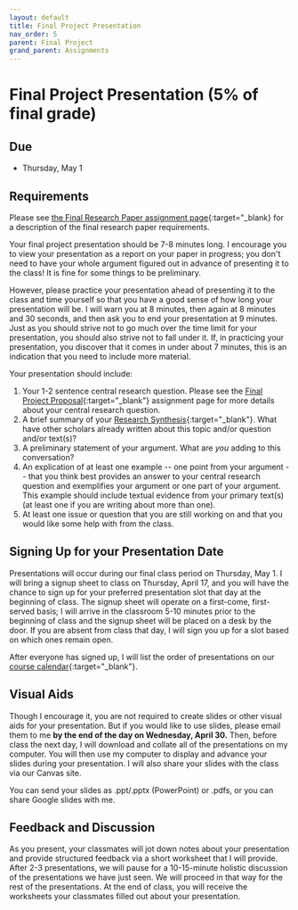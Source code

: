 ```yaml
---
layout: default
title: Final Project Presentation
nav_order: 5
parent: Final Project
grand_parent: Assignments
---
```

# Final Project Presentation (5% of final grade)
## Due
- Thursday, May 1

## Requirements
Please see [the Final Research Paper assignment page](https://lindsaythomas.net/engl4771s25/assignments/final-project/paper.html){:target="_blank} for a description of the final research paper requirements.

Your final project presentation should be 7-8 minutes long. I encourage you to view your presentation as a report on your paper in progress; you don't need to have your whole argument figured out in advance of presenting it to the class! It is fine for some things to be preliminary.

However, please practice your presentation ahead of presenting it to the class and time yourself so that you have a good sense of how long your presentation will be. I will warn you at 8 minutes, then again at 8 minutes and 30 seconds, and then ask you to end your presentation at 9 minutes. Just as you should strive not to go much over the time limit for your presentation, you should also strive not to fall under it. If, in practicing your presentation, you discover that it comes in under about 7 minutes, this is an indication that you need to include more material.

Your presentation should include:
1. Your 1-2 sentence central research question. Please see the [Final Project Proposal](https://lindsaythomas.net/engl4771s25/assignments/final-project/proposal.html#formulating-your-central-research-question){:target="_blank"} assignment page for more details about your central research question.
2. A brief summary of your [Research Synthesis](https://lindsaythomas.net/engl4771s25/assignments/final-project/synthesis.html){:target="_blank"}. What have other scholars already written about this topic and/or question and/or text(s)?
3. A preliminary statement of your argument. What are *you* adding to this conversation?
4. An explication of at least one example -- one point from your argument -- that you think best provides an answer to your central research question and exemplifies your argument or one part of your argument. This example should include textual evidence from your primary text(s) (at least one if you are writing about more than one).
5. At least one issue or question that you are still working on and that you would like some help with from the class.

## Signing Up for your Presentation Date
Presentations will occur during our final class period on Thursday, May 1. I will bring a signup sheet to class on Thursday, April 17, and you will have the chance to sign up for your preferred presentation slot that day at the beginning of class. The signup sheet will operate on a first-come, first-served basis; I will arrive in the classroom 5-10 minutes prior to the beginning of class and the signup sheet will be placed on a desk by the door. If you are absent from class that day, I will sign you up for a slot based on which ones remain open.

After everyone has signed up, I will list the order of presentations on our [course calendar](https://lindsaythomas.net/engl4771s25/calendar.html){:target="_blank"}.

## Visual Aids
Though I encourage it, you are not required to create slides or other visual aids for your presentation. But if you would like to use slides, please email them to me **by the end of the day on Wednesday, April 30.** Then, before class the next day, I will download and collate all of the presentations on my computer. You will then use my computer to display and advance your slides during your presentation. I will also share your slides with the class via our Canvas site.

You can send your slides as .ppt/.pptx (PowerPoint) or .pdfs, or you can share Google slides with me.

## Feedback and Discussion
As you present, your classmates will jot down notes about your presentation and provide structured feedback via a short worksheet that I will provide. After 2-3 presentations, we will pause for a 10-15-minute holistic discussion of the presentations we have just seen. We will proceed in that way for the rest of the presentations. At the end of class, you will receive the worksheets your classmates filled out about your presentation.
